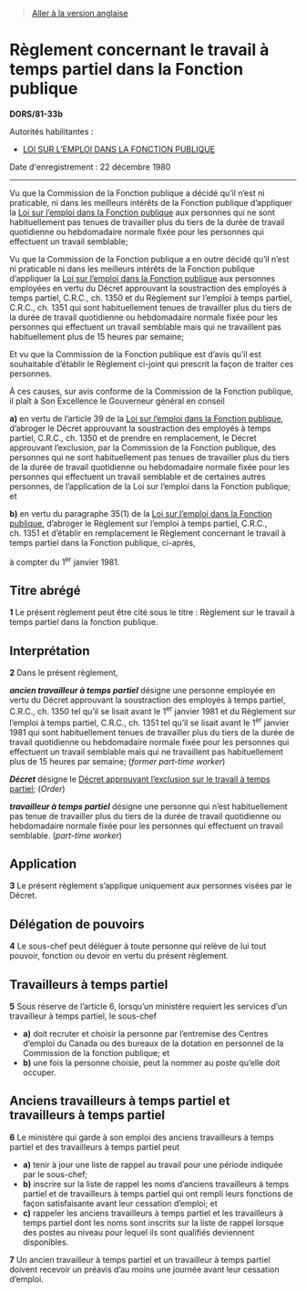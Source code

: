 > [Aller à la version anglaise](/en/Regulations/Statutory%20Orders%20and%20Regulations/81/33b.md)

# Règlement concernant le travail à temps partiel dans la Fonction publique

**DORS/81-33b**

Autorités habilitantes : 
- [LOI SUR L’EMPLOI DANS LA FONCTION PUBLIQUE](/fr/Lois/Lois%20du%20Canada/2003/ch.%2022,%20art.%2012%20et%2013%20.md)

Date d'enregistrement : 22 décembre 1980

----------

Vu que la Commission de la Fonction publique a décidé qu’il n’est ni praticable, ni dans les meilleurs intérêts de la Fonction publique d’appliquer la [Loi sur l’emploi dans la Fonction publique](/fr/Lois/Lois%20du%20Canada/2003/ch.%2022,%20art.%2012%20et%2013%20.md) aux personnes qui ne sont habituellement pas tenues de travailler plus du tiers de la durée de travail quotidienne ou hebdomadaire normale fixée pour les personnes qui effectuent un travail semblable;

Vu que la Commission de la Fonction publique a en outre décidé qu’il n’est ni praticable ni dans les meilleurs intérêts de la Fonction publique d’appliquer la [Loi sur l’emploi dans la Fonction publique](/fr/Lois/Lois%20du%20Canada/2003/ch.%2022,%20art.%2012%20et%2013%20.md) aux personnes employées en vertu du Décret approuvant la soustraction des employés à temps partiel, C.R.C., ch. 1350 et du Règlement sur l’emploi à temps partiel, C.R.C., ch. 1351 qui sont habituellement tenues de travailler plus du tiers de la durée de travail quotidienne ou hebdomadaire normale fixée pour les personnes qui effectuent un travail semblable mais qui ne travaillent pas habituellement plus de 15 heures par semaine;

Et vu que la Commission de la Fonction publique est d’avis qu’il est souhaitable d’établir le Règlement ci-joint qui prescrit la façon de traiter ces personnes.

À ces causes, sur avis conforme de la Commission de la Fonction publique, il plaît à Son Excellence le Gouverneur général en conseil

**a)** en vertu de l’article 39 de la [Loi sur l’emploi dans la Fonction publique](/fr/Lois/Lois%20du%20Canada/2003/ch.%2022,%20art.%2012%20et%2013%20.md), d’abroger le Décret approuvant la soustraction des employés à temps partiel, C.R.C., ch. 1350 et de prendre en remplacement, le Décret approuvant l’exclusion, par la Commission de la Fonction publique, des personnes qui ne sont habituellement pas tenues de travailler plus du tiers de la durée de travail quotidienne ou hebdomadaire normale fixée pour les personnes qui effectuent un travail semblable et de certaines autres personnes, de l’application de la Loi sur l’emploi dans la Fonction publique; et



**b)** en vertu du paragraphe 35(1) de la [Loi sur l’emploi dans la Fonction publique](/fr/Lois/Lois%20du%20Canada/2003/ch.%2022,%20art.%2012%20et%2013%20.md), d’abroger le Règlement sur l’emploi à temps partiel, C.R.C., ch. 1351 et d’établir en remplacement le Règlement concernant le travail à temps partiel dans la Fonction publique, ci-après,

à compter du 1<sup>er</sup> janvier 1981.








## Titre abrégé


**1** Le présent règlement peut être cité sous le titre : Règlement sur le travail à temps partiel dans la fonction publique.




## Interprétation


**2** Dans le présent règlement,

***ancien travailleur à temps partiel*** désigne une personne employée en vertu du Décret approuvant la soustraction des employés à temps partiel, C.R.C., ch. 1350 tel qu’il se lisait avant le 1<sup>er</sup> janvier 1981 et du Règlement sur l’emploi à temps partiel, C.R.C., ch. 1351 tel qu’il se lisait avant le 1<sup>er</sup> janvier 1981 qui sont habituellement tenues de travailler plus du tiers de la durée de travail quotidienne ou hebdomadaire normale fixée pour les personnes qui effectuent un travail semblable mais qui ne travaillent pas habituellement plus de 15 heures par semaine; (*former part-time worker*)

***Décret*** désigne le [Décret approuvant l’exclusion sur le travail à temps partiel](/fr/Règlements/Décrets,%20ordonnances%20et%20règlements%20statutaires/81/33a.md); (*Order*)

***travailleur à temps partiel*** désigne une personne qui n’est habituellement pas tenue de travailler plus du tiers de la durée de travail quotidienne ou hebdomadaire normale fixée pour les personnes qui effectuent un travail semblable. (*part-time worker*)




## Application


**3** Le présent règlement s’applique uniquement aux personnes visées par le Décret.




## Délégation de pouvoirs


**4** Le sous-chef peut déléguer à toute personne qui relève de lui tout pouvoir, fonction ou devoir en vertu du présent règlement.




## Travailleurs à temps partiel


**5** Sous réserve de l’article 6, lorsqu’un ministère requiert les services d’un travailleur à temps partiel, le sous-chef
- **a)** doit recruter et choisir la personne par l’entremise des Centres d’emploi du Canada ou des bureaux de la dotation en personnel de la Commission de la fonction publique; et
- **b)** une fois la personne choisie, peut la nommer au poste qu’elle doit occuper.




## Anciens travailleurs à temps partiel et travailleurs à temps partiel


**6** Le ministère qui garde à son emploi des anciens travailleurs à temps partiel et des travailleurs à temps partiel peut
- **a)** tenir à jour une liste de rappel au travail pour une période indiquée par le sous-chef;
- **b)** inscrire sur la liste de rappel les noms d’anciens travailleurs à temps partiel et de travailleurs à temps partiel qui ont rempli leurs fonctions de façon satisfaisante avant leur cessation d’emploi; et
- **c)** rappeler les anciens travailleurs à temps partiel et les travailleurs à temps partiel dont les noms sont inscrits sur la liste de rappel lorsque des postes au niveau pour lequel ils sont qualifiés deviennent disponibles.



**7** Un ancien travailleur à temps partiel et un travailleur à temps partiel doivent recevoir un préavis d’au moins une journée avant leur cessation d’emploi.


